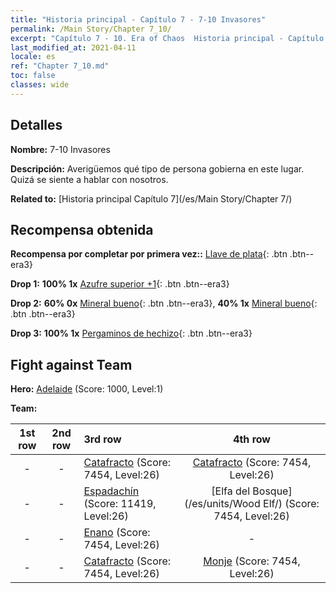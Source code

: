```yaml
---
title: "Historia principal - Capítulo 7 - 7-10 Invasores"
permalink: /Main Story/Chapter 7_10/
excerpt: "Capítulo 7 - 10. Era of Chaos  Historia principal - Capítulo 7_10. 7-10 Invasores"
last_modified_at: 2021-04-11
locale: es
ref: "Chapter 7_10.md"
toc: false
classes: wide
---
```


## Detalles

 **Nombre:** 7-10 Invasores

 **Descripción:** Averigüemos qué tipo de persona gobierna en este lugar. Quizá se siente a hablar con nosotros.

 **Related to:** [Historia principal Capítulo 7](/es/Main Story/Chapter 7/)

## Recompensa obtenida

 **Recompensa por completar por primera vez::** [Llave de plata](/es/Items/con_693/){: .btn .btn--era3}

 **Drop 1:** **100% 1x** [Azufre superior +1](/es/Items/mat_22/){: .btn .btn--era3}

 **Drop 2:** **60% 0x** [Mineral bueno](/es/Items/mat_12/){: .btn .btn--era3}, **40% 1x** [Mineral bueno](/es/Items/mat_12/){: .btn .btn--era3}

 **Drop 3:** **100% 1x** [Pergaminos de hechizo](/es/Items/con_694/){: .btn .btn--era3}


## Fight against Team
 **Hero:** [Adelaide](/es/heroes/Adelaide/) (Score: 1000, Level:1)

 **Team:**


  | 1st row | 2nd row | 3rd row | 4th row |
  |:----:|:----:|:----|:----:|
  | - | - | [Catafracto](/es/units/Cavalier/) (Score: 7454, Level:26)  | [Catafracto](/es/units/Cavalier/) (Score: 7454, Level:26)  |
  | - | - | [Espadachín](/es/units/Swordsman/) (Score: 11419, Level:26)  | [Elfa del Bosque](/es/units/Wood Elf/) (Score: 7454, Level:26)  |
  | - | - | [Enano](/es/units/Dwarf/) (Score: 7454, Level:26)  | - |
  | - | - | [Catafracto](/es/units/Cavalier/) (Score: 7454, Level:26)  | [Monje](/es/units/Monk/) (Score: 7454, Level:26)  |


